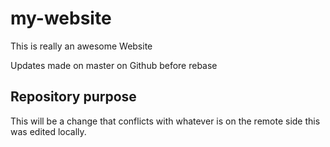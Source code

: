 # my-website

This is really an awesome Website

Updates made on master on Github before rebase

## Repository purpose

This will be a change that conflicts
with whatever is on the remote side
this was edited locally.
